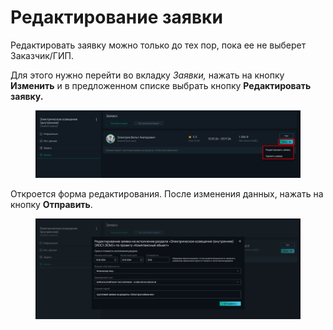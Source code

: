 # Редактирование заявки

Редактировать заявку можно только до тех пор, пока ее не выберет Заказчик/ГИП.&#x20;

Для этого нужно перейти во вкладку _Заявки,_ нажать на кнопку **Изменить** и в предложенном списке выбрать кнопку **Редактировать заявку.**

<figure><img src="../../gitbook/assets/image (293).png" alt=""><figcaption></figcaption></figure>

Откроется форма редактирования. После изменения данных, нажать на кнопку **Отправить**.

<figure><img src="../../gitbook/assets/image (294).png" alt=""><figcaption></figcaption></figure>
